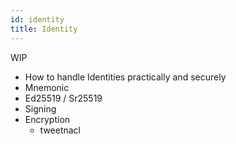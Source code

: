 ```yaml
---
id: identity
title: Identity
---
```


WIP

- How to handle Identities practically and securely
- Mnemonic
- Ed25519 / Sr25519
- Signing
- Encryption
    * tweetnacl
